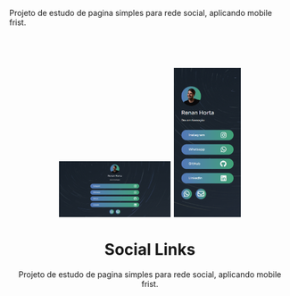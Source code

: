 Projeto de estudo de pagina simples para rede social, aplicando mobile frist.
<h1 align="center">
<br>
  <img src="./img/social_links1.png" alt="Social links" width="200">
  <img src="./img/social_links2.png" alt="Social links" width="120">
<br>
<br>
  Social Links
</h1>

<p align="center">Projeto de estudo de pagina simples para rede social, aplicando mobile frist.</p>
